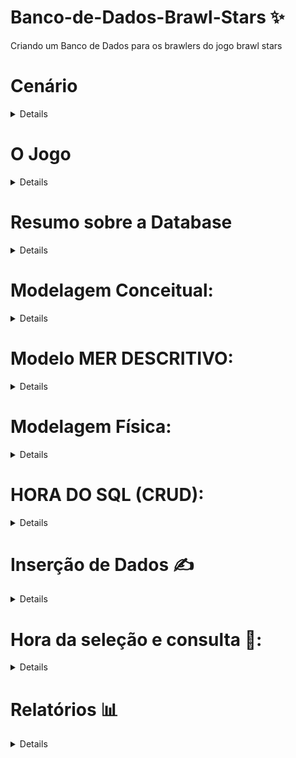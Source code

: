 # Banco-de-Dados-Brawl-Stars ✨
Criando um Banco de Dados para os brawlers do jogo brawl stars

# **Cenário**
<details> 

O aluno deverá escolher um caso de uso para um banco de dados relacionado a um negócio fictício, por exemplo, ecommerce, academia, hospital, órgão público, escola etc.  


A primeira etapa do trabalho consistirá na elaboração da modelagem dos dados e projetos, estruturação das tabelas e scripts SQL, utilizando de preferência o SGBD MySQL.  


O trabalho será individual, entregue em um repositório no GitHub, com acesso privado para evitar cópias.  


O aluno receberá nota zero caso seu trabalho represente uma cópia de qualquer repositório na Internet ou de trabalho de outro aluno.  


Foram disponibilizados no Canvas modelos de repositórios como exemplo.  


Os diagramas necessitam estar presentes no repositório.  


Não serão aceitas imagens/fotos de desenhos e rascunhos manuscritos!  

Conjunto de entregas que deverão constar nesta primeira etapa do trabalho, TP1:

1. Resumo sobre o negócio escolhido, ramo de atuação, tipos de serviços ou produtos comercializados, principais
atores, principais produtos, dados essenciais, fluxos de processos cotidianos, regras e restrições do negócio;
2. Modelo Conceitual no padrão MER (Modelo Entidade-Relacionamento);
a. Diagrama Entidade-Relacionamento (DER) utilizando o modelo Chen;
3. Modelo Lógico;
a. Diagrama de Engenharia de Informação;
4. Modelo Físico, especificando necessariamente os tipos de dados, tamanhos, domínios, chaves primárias, chaves
estrangeiras e qualquer restrição necessária;
5. Normalização das tabelas de acordo com a 1FN, 2FN e 3FN;
a. DER resultante do processo de normalização;
6. Scripts em SQL DDL para criação do banco de dados e respectivas tabelas;
7. Scripts em SQL DML para inserção de dados fictícios (Na segunda etapa do trabalho deverá ser permitido que o
usuário alimente as tabelas através de formulários).
8. Elaboração das principais consultas em SQL que poderão ser usadas pela segunda etapa do trabalho (consultas,
relatórios e views).

</details>

# **O Jogo**

<details> 
  
**Brawl Stars** é um jogo multiplayer de ação e estratégia desenvolvido e publicado pela Supercell, lançado oficialmente em 2018. O jogo combina elementos de MOBA (Multiplayer Online Battle Arena) com batalhas em tempo real, permitindo que os jogadores escolham entre uma variedade de personagens, conhecidos como **Brawlers**, cada um com habilidades únicas.

### **Principais Características do Jogo:**

1. **Modos de Jogo Variados**:
   - **Pique-Gema**: Colete e mantenha gemas enquanto luta contra o time inimigo.
   - **Sobrevivência (Solo ou Dupla)**: Um modo estilo Battle Royale, onde o último jogador ou equipe de pé vence.
   - **Caça-Estrelas**: Elimine inimigos para ganhar estrelas e evite ser derrotado.
   - **Fute-Brawl**: Um jogo de futebol onde o objetivo é marcar gols na equipe adversária.
   - **Roubo**: Proteja seu cofre enquanto tenta abrir o do inimigo.
   - **Eventos Especiais e Modos de Tempo Limitado**: Como Robo Rumble, Chefão e outros.

2. **Brawlers**:
   - Atualmente, há dezenas de Brawlers, classificados em diferentes raridades: **Comum**, **Raro**, **Super Raro**, **Épico**, **Mítico** e **Lendário**.
   - Cada Brawler possui um ataque básico e uma habilidade especial chamada **Super**.
   - Alguns Brawlers também possuem **Gadgets** e **Star Powers**, que fornecem vantagens adicionais.

3. **Progressão e Personalização**:
   - Os jogadores podem desbloquear Brawlers através de caixas, troféus e eventos especiais.
   - As **skins** permitem personalizar visualmente os Brawlers.
   - A progressão do jogador é medida pelo número de **troféus** e níveis de poder dos Brawlers.

4. **Sistema de Competição**:
   - Os jogadores competem em **Ligas de Troféus** e em **Campeonatos** para ganhar recompensas e melhorar sua posição no ranking.
   - O sistema de **ranks** reflete a habilidade do jogador com cada Brawler.

5. **Jogabilidade Rápida e Dinâmica**:
   - As partidas são curtas, geralmente durando de 2 a 3 minutos, tornando o jogo acessível e ideal para sessões rápidas.

6. **Economia do Jogo**:
   - Os jogadores podem ganhar ou comprar moedas, gemas e pontos de poder para melhorar os Brawlers.
   - As **caixas de recompensas** fornecem itens aleatórios, incluindo novos Brawlers, recursos e moedas.
</details> 

# **Resumo sobre a Database**

<details> 

O banco de dados modelado se baseia no jogo **Brawl Stars**, um jogo eletrônico do gênero multiplayer de ação e estratégia desenvolvido pela Supercell. O banco de dados foi projetado para armazenar informações críticas sobre personagens (Brawlers), elementos cosméticos, habilidades e progressão no jogo.

---

#### **Tipos de Serviços ou Produtos Comercializados:**
1. **Personagens (Brawlers):**
   - Vendidos ou desbloqueados por meio de eventos, troféus ou caixas.
   - Classificados por raridade: Comum, Incomum, Super Raro, Épico, Mítico e Lendário.

2. **Elementos Cosméticos:**
   - **Skins**: Alteram a aparência visual dos Brawlers.
   - **Sprays** e **Emotes**: Usados para personalização e comunicação dentro do jogo.

3. **Habilidades Adicionais:**
   - **Gadgets**, **Star Powers** e **Acessorios**: Fornecem habilidades extras para Brawlers.
   - **Hypercharges**: Melhoram significativamente as habilidades dos Brawlers em situações específicas.

4. **Progressão:**
   - **Ranks** e **Maestrias**: Representam o desempenho e dedicação dos jogadores.
   - **Recompensas de Maestria**: Ouro, créditos e pontos de poder conforme o nível de maestria aumenta.

---

#### **Principais Atores:**
1. **Jogadores:**
   - Utilizam Brawlers para competir em diferentes modos de jogo.
   - Personalizam seus Brawlers com elementos cosméticos.
   - Progridem nas ligas de troféus e eventos de maestria.

2. **Supercell (Desenvolvedora):**
   - Gerencia o jogo, implementa atualizações e eventos.
   - Comercializa itens cosméticos e habilidades.

3. **Brawlers (Personagens):**
   - São os elementos centrais do jogo, cada um com habilidades únicas.

---

#### **Principais Produtos:**
1. **Brawlers** (Shelly, Leon, Spike, etc...).
2. **Skins** (Bandida Shelly, Leon Lobo, etc...).
3. **Sprays** e **Emotes** (Geral e Exclusivo).
4. **Recompensas de Progresso**: Créditos, Gemas e Ouro.

---

#### **Dados Essenciais:**
1. **Brawlers**:
   - Nome, Raridade, Habilidades, Nível, Troféus.
2. **Elementos Cosméticos**:
   - Skins, Sprays e Emotes associados a cada Brawler.
3. **Progressão**:
   - Ranks, Maestrias e suas recompensas.

4. **Regras de Habilidades**:
   - Cada Brawler possui uma ou mais habilidades relacionadas a Gadgets, Super e Ataques.

---

#### **Fluxos de Processos Cotidianos:**
1. **Desbloqueio de Brawlers e Habilidades:**
   - Os jogadores desbloqueiam Brawlers e habilidades conforme acumulam troféus e participam de eventos.
   
2. **Compra e Aplicação de Itens Cosméticos:**
   - Os jogadores adquirem skins, emotes e sprays para personalização.
   
3. **Progressão em Maestrias e Ranks:**
   - Jogadores acumulam troféus e melhoram maestrias ao longo das partidas.

---

#### **Regras e Restrições do Negócio:**
1. **Restrição de Exclusividade:**
   - Certos sprays, emotes e skins são exclusivos e só podem ser usados por Brawlers específicos.
   
2. **Progresso por Nível de Troféus:**
   - Acesso a novos modos e recompensas depende do número de troféus.
   
3. **Limites de Maestria e Rank:**
   - Cada Brawler tem uma progressão individual para maestrias e ranks.

---

Esse modelo fornece uma visão holística de como os dados essenciais do jogo são estruturados e gerenciados no contexto de **Brawl Stars**.
</details> 

# **Modelagem Conceitual:**

<details> 
  
<img src="https://github.com/Felipebc2/TP1---DataBase---Brawl-Stars/blob/0949b5e52f04913ab086b0f311841ff6a43f6fef/Modelo%20Conceitual.drawio.png"><br><br>

</details>

# **Modelo MER DESCRITIVO:**

<details>

**Brawlers:** (id (PK), name, class description, level, trophys, moveSpeed, rarity_id (FK), maestry_id (FK), rank_id (FK))  
**Rarity**: (id (PK), rarity_name, price_credits, price_gems, level)  
**Ranks**: ( id (PK), rank_level, color, trophy)  
**Maestry**: (id (PK), brawler_id (FK, NULLABLE), maestry_level)  
**RewardType**: (id (PK), reward_type_id, gold, credits, powerpoints)  
**MaestryRewards**: (id (PK), reward_type_id (FK), maestry_id (FK), maestry_tier)  
**Spray**: (id (PK), image, price, type, name)   
**Emotes**: (id (PK), image, price, type, name)  
**Skins**: (id (PK), name, price, rarity, brawler_id (FK))  
**VisualElements**: (id (PK), type, name, brawler_id (FK, NULLABLE), emotes_id (FK, NULLABLE), spray_id (FK, NULLABLE), skins_id (FK, NULLABLE))  
**Icons**: (id (PK), image, price, type)  
**BattleCard**: (id (PK), name, type, brawler_id (FK), emote, title)  
**BattleCardIcons**: (id (PK), battle_card_id (FK), icon_id (FK))  
**Skills**: (id (PK), brawler_id (FK))  
**Gadgets**: (id (PK), gadget_name, price, effect, description, skills_id (FK), exclusive)  
**Hypercharges**: (id (PK), hypercharge_name, price, effect, description, skills_id (FK))  
**Accessories**: (id (PK), accessorie_name, price, effect, description, skills_id (FK))  
**Super**: (id (PK), charge_rate, super_name, super_desc, super_damage, super_range, skills_id (FK))  
**Attack**: (id (PK), attack_name, attack_desc, attack_damage, recharge, ammo, skills_id (FK))  

</details>

# **Modelagem Física:** 

<details> 

<a href="https://ibb.co/k06tDWF"><img src="https://i.ibb.co/bLRkv8n/Modelo-F-sico-drawio.png" alt="Modelo-F-sico-drawio" border="0"></a>

</details>

# **HORA DO SQL (CRUD):**

<details>

**Passo 1:**

Criação do Banco de Dados: 
~~~MySQL
-- DROP DATABASE IF EXISTS BrawlStarsDB;

CREATE DATABASE IF NOT EXISTS BrawlStarsDB;
USE BrawlStarsDB;

-- Criação da tabela Rarity
CREATE TABLE IF NOT EXISTS Rarity (
    id INT AUTO_INCREMENT PRIMARY KEY,
    rarity_name VARCHAR(50) NOT NULL UNIQUE,
    price_credits INT NOT NULL,
    price_gems INT NOT NULL,
    level INT NOT NULL
);

-- Criação da tabela Ranks
CREATE TABLE IF NOT EXISTS Ranks (
    id INT AUTO_INCREMENT PRIMARY KEY,
    rank_level INT NOT NULL,
    color VARCHAR(20) NOT NULL,
    trophy VARCHAR(50) NOT NULL
);

-- Criação da tabela Maestry
CREATE TABLE IF NOT EXISTS Maestry (
    id INT AUTO_INCREMENT PRIMARY KEY,
    brawler_id INT NULL,
    maestry_level VARCHAR(50) NOT NULL
);

-- Criação da Tabela Brawlers
CREATE TABLE IF NOT EXISTS Brawlers (
    id INT AUTO_INCREMENT PRIMARY KEY,
    name VARCHAR(50) NOT NULL UNIQUE,
    class VARCHAR(30) NOT NULL,
    description TEXT NOT NULL,
    level INT NOT NULL,
    trophys INT NOT NULL,
    moveSpeed VARCHAR(10) NOT NULL,
    rarity_id INT NOT NULL,
    maestry_id INT NOT NULL,
    rank_id INT NOT NULL,
    FOREIGN KEY (rarity_id) REFERENCES Rarity(id),
    FOREIGN KEY (maestry_id) REFERENCES Maestry(id),
    FOREIGN KEY (rank_id) REFERENCES Ranks(id)
);

-- Criação da tabela RewardType
CREATE TABLE IF NOT EXISTS RewardType (
    id INT AUTO_INCREMENT PRIMARY KEY,
    reward_type_id INT NOT NULL,
    gold INT,
    credits INT,
    powerpoints INT
);

-- Criação da tabela Mastery Rewards
CREATE TABLE IF NOT EXISTS MaestryRewards (
    id INT AUTO_INCREMENT PRIMARY KEY,
    reward_type_id INT NOT NULL,
    maestry_id INT NOT NULL,
    maestry_tier VARCHAR(50) NOT NULL,
    FOREIGN KEY (reward_type_id) REFERENCES RewardType(id),
    FOREIGN KEY (maestry_id) REFERENCES Maestry(id)
);

-- Criação da tabela Spray
CREATE TABLE IF NOT EXISTS Spray (
    id INT AUTO_INCREMENT PRIMARY KEY,
    image VARCHAR(255) NOT NULL,
    price INT NOT NULL,
    type VARCHAR(50) NOT NULL,
    name VARCHAR(50) NOT NULL
);

-- Criação da tabela Emotes
CREATE TABLE IF NOT EXISTS Emotes (
    id INT AUTO_INCREMENT PRIMARY KEY,
    image VARCHAR(255) NOT NULL,
    price INT NOT NULL,
    type VARCHAR(50) NOT NULL,
    name VARCHAR(50) NOT NULL
);

-- Criação da tabela Skins
CREATE TABLE IF NOT EXISTS Skins (
    id INT AUTO_INCREMENT PRIMARY KEY,
    name VARCHAR(50) NOT NULL,
    price INT NOT NULL,
    rarity VARCHAR(50),
    brawler_id INT NOT NULL,
    FOREIGN KEY (brawler_id) REFERENCES Brawlers(id)
);

-- Criação da tabela VisualElements
CREATE TABLE IF NOT EXISTS VisualElements (
    id INT AUTO_INCREMENT PRIMARY KEY,
    type VARCHAR(30) NOT NULL,
    name VARCHAR(50) NOT NULL,
    brawler_id INT NULL,
    emotes_id INT NULL,
    spray_id INT NULL,
    skins_id INT NULL,
    FOREIGN KEY (brawler_id) REFERENCES Brawlers(id),
    FOREIGN KEY (emotes_id) REFERENCES Emotes(id),
    FOREIGN KEY (spray_id) REFERENCES Spray(id),
    FOREIGN KEY (skins_id) REFERENCES Skins(id)
);

-- Criação da tabela Icons
CREATE TABLE IF NOT EXISTS Icons (
    id INT AUTO_INCREMENT PRIMARY KEY,
    image VARCHAR(255) NOT NULL,
    price INT NOT NULL,
    type VARCHAR(50) NOT NULL
);

-- Criação da tabela BattleCard
CREATE TABLE IF NOT EXISTS BattleCard (
    id INT AUTO_INCREMENT PRIMARY KEY,
    name VARCHAR(50) NOT NULL,
    type VARCHAR(30) NOT NULL,
    brawler_id INT NOT NULL,
    emote VARCHAR(50),
    title VARCHAR(50),
    FOREIGN KEY (brawler_id) REFERENCES Brawlers(id)
);

-- Criação da tabela BattleCardIcons
CREATE TABLE IF NOT EXISTS BattleCardIcons (
    id INT AUTO_INCREMENT PRIMARY KEY,
    battle_card_id INT NOT NULL,
    icon_id INT NOT NULL,
    FOREIGN KEY (battle_card_id) REFERENCES BattleCard(id),
    FOREIGN KEY (icon_id) REFERENCES Icons(id)
);

-- Criação da tabela Skills
CREATE TABLE IF NOT EXISTS Skills (
    id INT AUTO_INCREMENT PRIMARY KEY,
    brawler_id INT NOT NULL,
    FOREIGN KEY (brawler_id) REFERENCES Brawlers(id)
);

-- Criação da tabela Gadgets
CREATE TABLE IF NOT EXISTS Gadgets (
    id INT AUTO_INCREMENT PRIMARY KEY,
    gadget_name VARCHAR(50) NOT NULL,
    price INT NOT NULL,
    effect TEXT NOT NULL,
    description TEXT NOT NULL,
    skills_id INT NOT NULL,
    exclusive BOOLEAN NOT NULL,
    FOREIGN KEY (skills_id) REFERENCES Skills(id)
);

-- Criação da tabela Hypercharges
CREATE TABLE IF NOT EXISTS Hypercharges (
    id INT AUTO_INCREMENT PRIMARY KEY,
    hypercharge_name VARCHAR(50) NOT NULL,
    price INT NOT NULL,
    effect TEXT NOT NULL,
    description TEXT NOT NULL,
    skills_id INT NOT NULL,
    FOREIGN KEY (skills_id) REFERENCES Skills(id)
);

-- Criação da tabela Acessories
CREATE TABLE IF NOT EXISTS Accessories (
    id INT AUTO_INCREMENT PRIMARY KEY,
    accessorie_name VARCHAR(50) NOT NULL,
    price INT NOT NULL,
    effect TEXT NOT NULL,
    description TEXT NOT NULL,
    skills_id INT NOT NULL,
    FOREIGN KEY (skills_id) REFERENCES Skills(id)
);

-- Criação da tabela Super
CREATE TABLE IF NOT EXISTS Super (
    id INT AUTO_INCREMENT PRIMARY KEY,
    charge_rate INT NOT NULL,
    super_name VARCHAR(50) NOT NULL,
    super_desc TEXT NOT NULL,
    super_damage INT,
    super_range INT,
    skills_id INT NOT NULL,
    FOREIGN KEY (skills_id) REFERENCES Skills(id)
);

-- Criação da tabela Attack
CREATE TABLE IF NOT EXISTS Attack (
    id INT AUTO_INCREMENT PRIMARY KEY,
    attack_name VARCHAR(50) NOT NULL,
    attack_desc TEXT NOT NULL,
    attack_damage INT NOT NULL,
    recharge INT NOT NULL,
    ammo INT NOT NULL,
    skills_id INT NOT NULL,
    FOREIGN KEY (skills_id) REFERENCES Skills(id)
);
~~~~


</details>

# **Inserção de Dados** ✍️

<details>

~~~~MySQL
INSERT INTO Rarity (id, rarity_name, price_credits, price_gems, level) VALUES
(1, 'Comum', 0, 0, 1),
(2, 'Incomum', 160, 29, 2),
(3, 'Super Raro', 430, 79, 3),
(5, 'Épico', 925, 169, 4),
(6, 'Mítico', 1900, 349, 5),
(7, 'Lendário', 3800, 699, 6);

INSERT INTO Maestry (id, brawler_id, maestry_level) VALUES
(1, NULL, 'Madeira'),
(2, NULL, 'Bronze 1'),
(3, NULL, 'Bronze 2'),
(4, NULL, 'Bronze 3'),
(5, NULL, 'Prata 1'),
(6, NULL, 'Prata 2'),
(7, NULL, 'Prata 3'),
(8, NULL, 'Ouro 1'),
(9, NULL, 'Ouro 2'),
(10, NULL, 'Ouro 3');

INSERT INTO Ranks (id, rank_level, color, trophy) VALUES
(1, 1, 'Bronze', '100 Troféus'),
(2, 5, 'Prata', '200 Troféus'),
(3, 10, 'Dourado', '300 Troféus'),
(4, 15, 'Diamante', '400 Troféus'),
(5, 20, 'Ametista', '500 Troféus'),
(6, 25, 'Esmeralda', '600 Troféus'),
(7, 30, 'Rubi', '700 Troféus'),
(8, 35, 'Obsidiana', '760 Troféus'),
(9, 40, 'Cristal', '800 Troféus'),
(10, 45, 'Half Bling', '880 Troféus'),
(11, 50, 'Max Bling', '1000 Troféus');

UPDATE Brawlers SET maestry_id = 1 WHERE id = 1; -- Shelly
UPDATE Brawlers SET maestry_id = 1 WHERE id = 2; -- El Primo
UPDATE Brawlers SET maestry_id = 1 WHERE id = 3; -- Nita
UPDATE Brawlers SET maestry_id = 1 WHERE id = 4; -- Colt
UPDATE Brawlers SET maestry_id = 1 WHERE id = 5; -- Tick
UPDATE Brawlers SET maestry_id = 1 WHERE id = 6; -- Penny
UPDATE Brawlers SET maestry_id = 1 WHERE id = 7; -- Darryl
UPDATE Brawlers SET maestry_id = 1 WHERE id = 8; -- Piper
UPDATE Brawlers SET maestry_id = 1 WHERE id = 9; -- Edgar
UPDATE Brawlers SET maestry_id = 1 WHERE id = 10; -- Frank
UPDATE Brawlers SET maestry_id = 1 WHERE id = 11; -- Mortis
UPDATE Brawlers SET maestry_id = 1 WHERE id = 12; -- Eugênio
UPDATE Brawlers SET maestry_id = 1 WHERE id = 13; -- Max
UPDATE Brawlers SET maestry_id = 1 WHERE id = 14; -- Spike
UPDATE Brawlers SET maestry_id = 1 WHERE id = 15; -- Corvo
UPDATE Brawlers SET maestry_id = 1 WHERE id = 16; -- Leon;

INSERT INTO Brawlers (name, class, description, level, trophys, moveSpeed, rarity_id, maestry_id, rank_id) VALUES
('Shelly', 'Lutadora', 'Uma brawler versátil com ataque de longo alcance.', 1, 0, 'Média', 1, 1, 1), -- maestria: Madeira, rank: Bronze
('El Primo', 'Peso Pesado', 'Um lutador corpo a corpo com alta saúde.', 1, 0, 'Rápida', 2, 1, 1), -- maestria: Madeira, rank: Bronze
('Nita', 'Lutadora', 'Invoca um urso para ajudar nas batalhas.', 1, 0, 'Média', 2, 1, 1), -- maestria: Madeira, rank: Bronze
('Colt', 'Atirador', 'Dispara uma rajada de balas com alta precisão.', 1, 0, 'Rápida', 2, 1, 1), -- maestria: Madeira, rank: Bronze
('Tick', 'Arremessador', 'Lança minas que explodem após um tempo.', 1, 0, 'Lenta', 3, 1, 1), -- maestria: Madeira, rank: Bronze
('Penny', 'Atiradora', 'Dispara sacos de moedas que explodem ao atingir o alvo.', 1, 0, 'Média', 3, 1, 1), -- maestria: Madeira, rank: Bronze
('Darryl', 'Peso Pesado', 'Um robô pirata com ataques de curto alcance.', 1, 0, 'Rápida', 3, 1, 1), -- maestria: Madeira, rank: Bronze
('Piper', 'Franco-Atiradora', 'Causa mais dano quanto maior a distância do alvo.', 1, 0, 'Média', 5, 1, 1), -- maestria: Madeira, rank: Bronze
('Edgar', 'Assassino', 'Recupera saúde ao causar dano aos inimigos.', 1, 0, 'Rápida', 5, 1, 1), -- maestria: Madeira, rank: Bronze
('Frank', 'Peso Pesado', 'Causa dano em área com seu martelo gigante.', 1, 0, 'Lenta', 5, 1, 1), -- maestria: Madeira, rank: Bronze
('Mortis', 'Assassino', 'Avança rapidamente em direção aos inimigos.', 1, 0, 'Rápida', 6, 1, 1), -- maestria: Madeira, rank: Bronze
('Eugênio', 'Suporte', 'Puxa inimigos com sua lâmpada mágica.', 1, 0, 'Média', 6, 1, 1), -- maestria: Madeira, rank: Bronze
('Max', 'Híbrida', 'Aumenta a velocidade de movimento dos aliados.', 1, 0, 'Rápida', 6, 1, 1), -- maestria: Madeira, rank: Bronze
('Spike', 'Arremessador', 'Lança cactos que explodem em espinhos.', 1, 0, 'Média', 7, 1, 1), -- maestria: Madeira, rank: Bronze
('Corvo', 'Assassino', 'Envenena inimigos com suas adagas.', 1, 0, 'Rápida', 7, 1, 1), -- maestria: Madeira, rank: Bronze
('Leon', 'Assassino', 'Fica invisível por um curto período.', 1, 0, 'Rápida', 7, 1, 1); -- maestria: Madeira, rank: Bronze

INSERT INTO Skills (id, brawler_id) VALUES
(1, 1),  -- Shelly
(2, 2),  -- El Primo
(3, 3),  -- Nita
(4, 4),  -- Colt
(5, 5),  -- Tick
(6, 6),  -- Penny
(7, 7),  -- Darryl
(8, 8),  -- Piper
(9, 9),  -- Edgar
(10, 10), -- Frank
(11, 11), -- Mortis
(12, 12), -- Eugênio
(13, 13), -- Max
(14, 14), -- Spike
(15, 15), -- Corvo
(16, 16); -- Leon

INSERT INTO Attack (attack_name, attack_desc, attack_damage, recharge, ammo, skills_id) VALUES
('Disparo de Espingarda', 'Dispara uma ampla rajada de balas.', 300, 1.5, 3, 1), -- Shelly
('Soco do Primo', 'Golpeia com força os inimigos próximos.', 360, 0.8, 4, 2), -- El Primo
('Seis Tiros', 'Dispara uma rajada de seis balas precisas.', 300, 1.25, 6, 3), -- Colt
('Rugido Selvagem', 'Libera uma onda de choque que atinge os inimigos.', 800, 1.25, 3, 4), -- Nita
('Minas Cabeçudas', 'Lança minas que ao atingir os inimigos explodem.', 640, 2.24, 3, 5), -- Tick
('Saco de Moedas', 'Dispara um saco de moedas que explode ao atingir o alvo.', 840, 1.8, 3, 6), -- Penny
('Escopetas Duplas', 'Dispara duas escopetas causando duas vezes dano de perto.', '1120', 1.8, 2, 7), -- Darryl
('Beijo da Morte', 'Dispara um projétil que causa mais dano quanto maior a distância.', 1520, 2, 3, 8), -- Piper
('Soco de Pano', 'Ataca rapidamente com seus cachecóis.', 756, 1.3, 2, 9), -- Edgar
('Martelada', 'Bate no chão, causando dano em área.', 1200, 0.8, 1, 10), -- Frank
('Foice Giratória', 'Avança rapidamente, causando dano aos inimigos no caminho.', 900, 2.5, 3, 11), -- Mortis
('Bola Mágica', 'Dispara uma bola mágica que se divide ao atingir o alcance máximo.', 1000, 2, 3, 12), -- Eugênio
('Rajada Rápida', 'Dispara quatro projéteis rápidos.', 320, 1.2, 4, 13), -- Max
('Granada de Cacto', 'Lança uma granada que explode em espinhos.', 560, 2, 1, 14), -- Spike
('Adagas Venenosas', 'Dispara adagas que envenenam os inimigos.', 380, 1.8, 3, 15), -- Corvo
('Lâminas Giratórias', 'Dispara lâminas que causam mais dano de perto.', 460, 1.9, 4, 16); -- Leon

INSERT INTO Super (charge_rate, super_name, super_desc, super_damage, super_range, skills_id) VALUES
(100, 'Super Disparo', 'Dispara uma poderosa rajada que destrói obstáculos.', 3200, 7, 1),  -- Shelly
(100, 'Soco Meteoro', 'Ataca com um soco devastador.', 2000, 3, 2),  -- El Primo
(100, 'Rajada de Balas', 'Dispara uma série de balas destrutivas.', 2000, 9, 3), -- Colt
(100, 'Chamado do Urso', 'Invoca um urso que ataca os inimigos.', 1200, 0, 4), -- Nita
(100, 'Cabeça Busca', 'Lança sua cabeça que persegue inimigos.', 1600, 8, 5), -- Tick
(100, 'Canhão de Ouro', 'Coloca um canhão que dispara contra os inimigos.', 1680, 8, 6), -- Penny
(100, 'Barril Rolante', 'Rola em alta velocidade, empurrando inimigos.', 400, 7.67, 7), -- Darryl
(100, 'Salto Gracioso', 'Salta para longe, deixando granadas que explodem.', 1000, 8, 8), -- Piper
(100, 'Salto Agressivo', 'Salta sobre os inimigos, causando dano ao aterrissar.', 1000, 8, 9), -- Edgar
(100, 'Onda de Choque', 'Cria uma onda de choque que atordoa inimigos.', 1200, 7, 10), -- Frank
(100, 'Enxame de Morcegos', 'Libera morcegos que drenam vida dos inimigos.', 1000, 10, 11), -- Mortis
(100, 'Mão Mágica', 'Estende uma mão que puxa inimigos para perto.', 0, 7, 12), -- Eugênio
(100, 'Sintonizar!', 'Aumenta a velocidade de movimento dos aliados próximos.', 0, 9, 13), -- Max
(100, 'Campo de Espinhos', 'Cria uma área de cactos que causa dano constante.', 2000, 8, 14), -- Spike
(100, 'Salto Envenenado', 'Salta e lança uma chuva de adagas venenosas.', 280, 8, 15), -- Corvo
(100, 'Invisibilidade', 'Fica invisível por um curto período.', 0, 0, 16); -- Leon

INSERT INTO Spray (image, price, type, name) VALUES 
('spray_image_url3', 75, 'General', 'Spray Cool 3'),
('spray_image_url4', 90, 'Exclusive', 'Spray Fire'),
('spray_image_url5', 120, 'General', 'Spray Ice'),
('spray_image_url6', 200, 'Legendary', 'Spray Thunder'),
('spray_image_url7', 100, 'Rare', 'Spray Leaf'),
('spray_image_url8', 150, 'Epic', 'Spray Star'),
('spray_image_url9', 300, 'Exclusive', 'Spray Flame'),
('spray_image_url10', 50, 'General', 'Spray Smile');

INSERT INTO Emotes (image, price, type, name) VALUES 
('emote_image_url3', 80, 'Rare', 'Thumbs Down'),
('emote_image_url4', 80, 'Rare', 'Smile'),
('emote_image_url5', 80, 'Rare', 'Angry'),
('emote_image_url6', 80, 'Rare', 'Happy'),
('emote_image_url7', 80, 'Rare', 'Sad'),
('emote_image_url8', 80, 'Rare', 'Laugh'),
('emote_image_url9', 80, 'Rare', 'Cry'),
('emote_image_url10', 80, 'Rare', 'Yawn');

INSERT INTO Skins (name, price, rarity, brawler_id) VALUES
('Bandida Shelly', 150, 'Rare', 1),
('El Rudo Primo', 150, 'Rare', 2),
('Panda Nita', 150, 'Rare', 3),
('Desperado Colt', 150, 'Rare', 4),
('Rei Tick', 150, 'Rare', 5),
('Marinha Penny', 150, 'Rare', 6),
('Darryl Pirata', 150, 'Rare', 7),
('Piper Rosa', 150, 'Rare', 8),
('Edgar Vermelho', 150, 'Rare', 9),
('Frank Cavaleiro', 150, 'Rare', 10),
('Mortis Vampiro', 150, 'Rare', 11),
('Eugênio Pirata', 150, 'Rare', 12),
('Max Coelho', 150, 'Rare', 13),
('Spike Rosa', 150, 'Rare', 14),
('Corvo Fênix', 150, 'Rare', 15),
('Leon Lobo', 150, 'Rare', 16);

INSERT INTO RewardType (reward_type_id, gold, credits, powerpoints) 
VALUES 
(1, 750, 75, 100),
(2, 1250, 150, 200),
(3, 1000, 100, 150),
(4, 2000, 200, 300);

-- Inserindo recompensas de maestria por tier
INSERT INTO MaestryRewards (reward_type_id, maestry_id, maestry_tier) VALUES
(1, 1, 'Madeira'),     -- Recompensa para Maestria Madeira
(2, 2, 'Bronze 1'),    -- Recompensa para Maestria Bronze 1
(2, 3, 'Bronze 2'),    -- Recompensa para Maestria Bronze 2
(2, 4, 'Bronze 3'),    -- Recompensa para Maestria Bronze 3
(3, 5, 'Prata 1'),     -- Recompensa para Maestria Prata 1
(3, 6, 'Prata 2'),     -- Recompensa para Maestria Prata 2
(3, 7, 'Prata 3'),     -- Recompensa para Maestria Prata 3
(4, 8, 'Ouro 1'),      -- Recompensa para Maestria Ouro 1
(4, 9, 'Ouro 2'),      -- Recompensa para Maestria Ouro 2
(4, 10, 'Ouro 3');     -- Recompensa para Maestria Ouro 3
~~~~

</details>

# Hora da seleção e consulta 🔎: 

<details>

~~~MySQL
-- Lista todos os brawlers e suas informações básicas
SELECT 
    b.id AS BrawlerID, 
    b.name AS Nome, 
    b.class AS Classe, 
    b.description AS Descrição, 
    r.rarity_name AS Raridade, 
    m.maestry_level AS Maestria, 
    rk.rank_level AS Ranks, 
    rk.trophy AS Troféus
FROM 
    Brawlers b
JOIN 
    Rarity r ON b.rarity_id = r.id
JOIN 
    Maestry m ON b.maestry_id = m.id
JOIN 
    Ranks rk ON b.rank_id = rk.id;
    

-- Conta quantos brawlers existem por raridade
SELECT 
    r.rarity_name AS Raridade, 
    COUNT(b.id) AS Total_Brawlers
FROM 
    Brawlers b
JOIN 
    Rarity r ON b.rarity_id = r.id
GROUP BY 
    r.rarity_name;

-- Exibe os brawlers com o maior número de troféus
SELECT 
    b.name AS Nome, 
    b.trophys AS Troféus, 
    rk.rank_level AS Ranks
FROM 
    Brawlers b
JOIN 
    Ranks rk ON b.rank_id = rk.id
ORDER BY 
    b.trophys DESC
LIMIT 5;

-- Lista as skills (Super e Ataque) de cada brawler
SELECT 
    b.name AS Brawler, 
    s.id AS SkillID, 
    sp.super_name AS Super, 
    sp.super_damage AS Dano_Super, 
    a.attack_name AS Ataque, 
    a.attack_damage AS Dano_Ataque
FROM 
    Brawlers b
JOIN 
    Skills s ON b.id = s.brawler_id
JOIN 
    Super sp ON s.id = sp.skills_id
JOIN 
    Attack a ON s.id = a.skills_id;

-- Lista as recompensas de maestria por tier
SELECT 
    mr.maestry_tier AS Tier,
    rt.gold AS Ouro,
    rt.credits AS Créditos,
    rt.powerpoints AS Pontos_de_Poder
FROM 
    MaestryRewards mr
JOIN 
    RewardType rt ON mr.reward_type_id = rt.id
ORDER BY 
    FIELD(mr.maestry_tier, 'Madeira', 'Bronze 1', 'Bronze 2', 'Bronze 3', 'Prata 1', 'Prata 2', 'Prata 3', 'Ouro 1', 'Ouro 2', 'Ouro 3');


-- Encontra todos os elementos visuais associados a cada brawler
SELECT 
    Skins.name AS SkinName, 
    Skins.price AS Price, 
    Skins.rarity AS Rarity, 
    Brawlers.name AS BrawlerName
FROM 
    Skins
INNER JOIN 
    Brawlers ON Skins.brawler_id = Brawlers.id
ORDER BY 
    Brawlers.name;


-- Mostrar todos os emotes e sprays disponíveis com seus preços
SELECT 
    e.name AS Emote, 
    e.price AS Preço, 
    s.name AS Spray, 
    s.price AS Preço_Spray
FROM 
    Emotes e
JOIN 
    Spray s ON e.id = s.id;
~~~

</details>

# Relatórios 📊

<details>

### Resultado da consulta de listar todos os brawlers e suas informações básicas
<a href="https://ibb.co/TLRDwZB"><img src="https://i.ibb.co/rsMKQgG/image-2024-11-14-182730409.png" alt="image-2024-11-14-182730409" border="0"></a>

### Resultado da consulta de contar quantos brawlers existem por raridade
<a href="https://imgbb.com/"><img src="https://i.ibb.co/wS3rVKF/image-2024-11-14-183001895.png" alt="image-2024-11-14-183001895" border="0"></a>

### Resultado da consulta de Exibir os brawlers com o maior número de troféus
<a href="https://imgbb.com/"><img src="https://i.ibb.co/yhKCN9V/image-2024-11-14-183029240.png" alt="image-2024-11-14-183029240" border="0"></a>

### Resultado da consulta de listar as skills (Super e Ataque) de cada brawler
<a href="https://imgbb.com/"><img src="https://i.ibb.co/WvwmfLx/image-2024-11-14-183052442.png" alt="image-2024-11-14-183052442" border="0"></a>

### Resultado da consulta de listar as recompensas de maestria por tier
<a href="https://imgbb.com/"><img src="https://i.ibb.co/bKYZttX/image-2024-11-14-183116365.png" alt="image-2024-11-14-183116365" border="0"></a>

### Resultado da consulta de encontrar todos os elementos visuais associados a cada brawler
<a href="https://imgbb.com/"><img src="https://i.ibb.co/L1F7QtJ/image-2024-11-14-183149683.png" alt="image-2024-11-14-183149683" border="0"></a>

### Resultado da consulta de mostrar todos os emotes e sprays disponíveis com seus preços
<a href="https://imgbb.com/"><img src="https://i.ibb.co/RQ6s5Cp/image-2024-11-14-183214563.png" alt="image-2024-11-14-183214563" border="0"></a>

</details>
